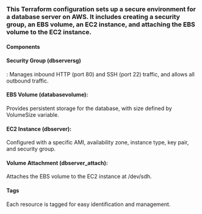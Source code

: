 <h3>This Terraform configuration sets up a secure environment for a database server on AWS. It includes creating a security group, an EBS volume, an EC2 instance, and attaching the EBS volume to the EC2 instance.</h3>

<h4>Components</h4>
<h4>Security Group (dbserversg)</h4>: Manages inbound HTTP (port 80) and SSH (port 22) traffic, and allows all outbound traffic.<br>
<h4>EBS Volume (databasevolume):</h4> Provides persistent storage for the database, with size defined by VolumeSize variable.<br>
<h4>EC2 Instance (dbserver):</h4> Configured with a specific AMI, availability zone, instance type, key pair, and security group.<br>
<h4>Volume Attachment (dbserver_attach):</h4> Attaches the EBS volume to the EC2 instance at /dev/sdh.<br>
<h4>Tags</h4>
Each resource is tagged for easy identification and management.<br>
